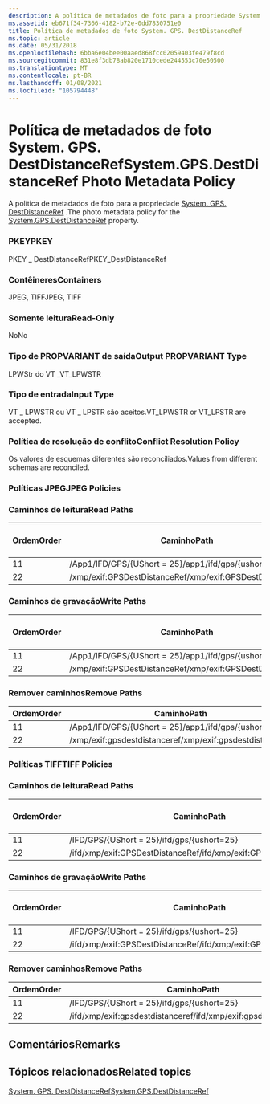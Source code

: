 ```yaml
---
description: A política de metadados de foto para a propriedade System. GPS. DestDistanceRef.
ms.assetid: eb671f34-7366-4182-b72e-0dd7830751e0
title: Política de metadados de foto System. GPS. DestDistanceRef
ms.topic: article
ms.date: 05/31/2018
ms.openlocfilehash: 6bba6e04bee00aaed868fcc02059403fe479f8cd
ms.sourcegitcommit: 831e8f3db78ab820e1710cede244553c70e50500
ms.translationtype: MT
ms.contentlocale: pt-BR
ms.lasthandoff: 01/08/2021
ms.locfileid: "105794448"
---
```

# <a name="systemgpsdestdistanceref-photo-metadata-policy"></a><span data-ttu-id="43d25-103">Política de metadados de foto System. GPS. DestDistanceRef</span><span class="sxs-lookup"><span data-stu-id="43d25-103">System.GPS.DestDistanceRef Photo Metadata Policy</span></span>

<span data-ttu-id="43d25-104">A política de metadados de foto para a propriedade [System. GPS. DestDistanceRef](../properties/props-system-gps-destdistanceref.md) .</span><span class="sxs-lookup"><span data-stu-id="43d25-104">The photo metadata policy for the [System.GPS.DestDistanceRef](../properties/props-system-gps-destdistanceref.md) property.</span></span>

### <a name="pkey"></a><span data-ttu-id="43d25-105">PKEY</span><span class="sxs-lookup"><span data-stu-id="43d25-105">PKEY</span></span>

<span data-ttu-id="43d25-106">PKEY \_ DestDistanceRef</span><span class="sxs-lookup"><span data-stu-id="43d25-106">PKEY\_DestDistanceRef</span></span>

### <a name="containers"></a><span data-ttu-id="43d25-107">Contêineres</span><span class="sxs-lookup"><span data-stu-id="43d25-107">Containers</span></span>

<span data-ttu-id="43d25-108">JPEG, TIFF</span><span class="sxs-lookup"><span data-stu-id="43d25-108">JPEG, TIFF</span></span>

### <a name="read-only"></a><span data-ttu-id="43d25-109">Somente leitura</span><span class="sxs-lookup"><span data-stu-id="43d25-109">Read-Only</span></span>

<span data-ttu-id="43d25-110">No</span><span class="sxs-lookup"><span data-stu-id="43d25-110">No</span></span>

### <a name="output-propvariant-type"></a><span data-ttu-id="43d25-111">Tipo de PROPVARIANT de saída</span><span class="sxs-lookup"><span data-stu-id="43d25-111">Output PROPVARIANT Type</span></span>

<span data-ttu-id="43d25-112">LPWStr do VT \_</span><span class="sxs-lookup"><span data-stu-id="43d25-112">VT\_LPWSTR</span></span>

### <a name="input-type"></a><span data-ttu-id="43d25-113">Tipo de entrada</span><span class="sxs-lookup"><span data-stu-id="43d25-113">Input Type</span></span>

<span data-ttu-id="43d25-114">VT \_ LPWSTR ou VT \_ LPSTR são aceitos.</span><span class="sxs-lookup"><span data-stu-id="43d25-114">VT\_LPWSTR or VT\_LPSTR are accepted.</span></span>

### <a name="conflict-resolution-policy"></a><span data-ttu-id="43d25-115">Política de resolução de conflito</span><span class="sxs-lookup"><span data-stu-id="43d25-115">Conflict Resolution Policy</span></span>

<span data-ttu-id="43d25-116">Os valores de esquemas diferentes são reconciliados.</span><span class="sxs-lookup"><span data-stu-id="43d25-116">Values from different schemas are reconciled.</span></span>

### <a name="jpeg-policies"></a><span data-ttu-id="43d25-117">Políticas JPEG</span><span class="sxs-lookup"><span data-stu-id="43d25-117">JPEG Policies</span></span>

### <a name="read-paths"></a><span data-ttu-id="43d25-118">Caminhos de leitura</span><span class="sxs-lookup"><span data-stu-id="43d25-118">Read Paths</span></span>



| <span data-ttu-id="43d25-119">Ordem</span><span class="sxs-lookup"><span data-stu-id="43d25-119">Order</span></span> | <span data-ttu-id="43d25-120">Caminho</span><span class="sxs-lookup"><span data-stu-id="43d25-120">Path</span></span>                         | <span data-ttu-id="43d25-121">Formato de disco</span><span class="sxs-lookup"><span data-stu-id="43d25-121">Disk Format</span></span> |
|-------|------------------------------|-------------|
| <span data-ttu-id="43d25-122">1</span><span class="sxs-lookup"><span data-stu-id="43d25-122">1</span></span>     | <span data-ttu-id="43d25-123">/App1/IFD/GPS/{UShort = 25}</span><span class="sxs-lookup"><span data-stu-id="43d25-123">/app1/ifd/gps/{ushort=25}</span></span>    | <span data-ttu-id="43d25-124">ascii</span><span class="sxs-lookup"><span data-stu-id="43d25-124">ascii</span></span>       |
| <span data-ttu-id="43d25-125">2</span><span class="sxs-lookup"><span data-stu-id="43d25-125">2</span></span>     | <span data-ttu-id="43d25-126">/xmp/exif:GPSDestDistanceRef</span><span class="sxs-lookup"><span data-stu-id="43d25-126">/xmp/exif:GPSDestDistanceRef</span></span> | <span data-ttu-id="43d25-127">Unicode</span><span class="sxs-lookup"><span data-stu-id="43d25-127">unicode</span></span>     |



 

### <a name="write-paths"></a><span data-ttu-id="43d25-128">Caminhos de gravação</span><span class="sxs-lookup"><span data-stu-id="43d25-128">Write Paths</span></span>



| <span data-ttu-id="43d25-129">Ordem</span><span class="sxs-lookup"><span data-stu-id="43d25-129">Order</span></span> | <span data-ttu-id="43d25-130">Caminho</span><span class="sxs-lookup"><span data-stu-id="43d25-130">Path</span></span>                         | <span data-ttu-id="43d25-131">Formato de disco</span><span class="sxs-lookup"><span data-stu-id="43d25-131">Disk Format</span></span> |
|-------|------------------------------|-------------|
| <span data-ttu-id="43d25-132">1</span><span class="sxs-lookup"><span data-stu-id="43d25-132">1</span></span>     | <span data-ttu-id="43d25-133">/App1/IFD/GPS/{UShort = 25}</span><span class="sxs-lookup"><span data-stu-id="43d25-133">/app1/ifd/gps/{ushort=25}</span></span>    | <span data-ttu-id="43d25-134">ascii</span><span class="sxs-lookup"><span data-stu-id="43d25-134">ascii</span></span>       |
| <span data-ttu-id="43d25-135">2</span><span class="sxs-lookup"><span data-stu-id="43d25-135">2</span></span>     | <span data-ttu-id="43d25-136">/xmp/exif:GPSDestDistanceRef</span><span class="sxs-lookup"><span data-stu-id="43d25-136">/xmp/exif:GPSDestDistanceRef</span></span> | <span data-ttu-id="43d25-137">Unicode</span><span class="sxs-lookup"><span data-stu-id="43d25-137">unicode</span></span>     |



 

### <a name="remove-paths"></a><span data-ttu-id="43d25-138">Remover caminhos</span><span class="sxs-lookup"><span data-stu-id="43d25-138">Remove Paths</span></span>



| <span data-ttu-id="43d25-139">Ordem</span><span class="sxs-lookup"><span data-stu-id="43d25-139">Order</span></span> | <span data-ttu-id="43d25-140">Caminho</span><span class="sxs-lookup"><span data-stu-id="43d25-140">Path</span></span>                         |
|-------|------------------------------|
| <span data-ttu-id="43d25-141">1</span><span class="sxs-lookup"><span data-stu-id="43d25-141">1</span></span>     | <span data-ttu-id="43d25-142">/App1/IFD/GPS/{UShort = 25}</span><span class="sxs-lookup"><span data-stu-id="43d25-142">/app1/ifd/gps/{ushort=25}</span></span>    |
| <span data-ttu-id="43d25-143">2</span><span class="sxs-lookup"><span data-stu-id="43d25-143">2</span></span>     | <span data-ttu-id="43d25-144">/xmp/exif:gpsdestdistanceref</span><span class="sxs-lookup"><span data-stu-id="43d25-144">/xmp/exif:gpsdestdistanceref</span></span> |



 

### <a name="tiff-policies"></a><span data-ttu-id="43d25-145">Políticas TIFF</span><span class="sxs-lookup"><span data-stu-id="43d25-145">TIFF Policies</span></span>

### <a name="read-paths"></a><span data-ttu-id="43d25-146">Caminhos de leitura</span><span class="sxs-lookup"><span data-stu-id="43d25-146">Read Paths</span></span>



| <span data-ttu-id="43d25-147">Ordem</span><span class="sxs-lookup"><span data-stu-id="43d25-147">Order</span></span> | <span data-ttu-id="43d25-148">Caminho</span><span class="sxs-lookup"><span data-stu-id="43d25-148">Path</span></span>                             | <span data-ttu-id="43d25-149">Formato de disco</span><span class="sxs-lookup"><span data-stu-id="43d25-149">Disk Format</span></span> |
|-------|----------------------------------|-------------|
| <span data-ttu-id="43d25-150">1</span><span class="sxs-lookup"><span data-stu-id="43d25-150">1</span></span>     | <span data-ttu-id="43d25-151">/IFD/GPS/{UShort = 25}</span><span class="sxs-lookup"><span data-stu-id="43d25-151">/ifd/gps/{ushort=25}</span></span>             | <span data-ttu-id="43d25-152">ascii</span><span class="sxs-lookup"><span data-stu-id="43d25-152">ascii</span></span>       |
| <span data-ttu-id="43d25-153">2</span><span class="sxs-lookup"><span data-stu-id="43d25-153">2</span></span>     | <span data-ttu-id="43d25-154">/ifd/xmp/exif:GPSDestDistanceRef</span><span class="sxs-lookup"><span data-stu-id="43d25-154">/ifd/xmp/exif:GPSDestDistanceRef</span></span> | <span data-ttu-id="43d25-155">Unicode</span><span class="sxs-lookup"><span data-stu-id="43d25-155">unicode</span></span>     |



 

### <a name="write-paths"></a><span data-ttu-id="43d25-156">Caminhos de gravação</span><span class="sxs-lookup"><span data-stu-id="43d25-156">Write Paths</span></span>



| <span data-ttu-id="43d25-157">Ordem</span><span class="sxs-lookup"><span data-stu-id="43d25-157">Order</span></span> | <span data-ttu-id="43d25-158">Caminho</span><span class="sxs-lookup"><span data-stu-id="43d25-158">Path</span></span>                             | <span data-ttu-id="43d25-159">Formato de disco</span><span class="sxs-lookup"><span data-stu-id="43d25-159">Disk Format</span></span> |
|-------|----------------------------------|-------------|
| <span data-ttu-id="43d25-160">1</span><span class="sxs-lookup"><span data-stu-id="43d25-160">1</span></span>     | <span data-ttu-id="43d25-161">/IFD/GPS/{UShort = 25}</span><span class="sxs-lookup"><span data-stu-id="43d25-161">/ifd/gps/{ushort=25}</span></span>             | <span data-ttu-id="43d25-162">ascii</span><span class="sxs-lookup"><span data-stu-id="43d25-162">ascii</span></span>       |
| <span data-ttu-id="43d25-163">2</span><span class="sxs-lookup"><span data-stu-id="43d25-163">2</span></span>     | <span data-ttu-id="43d25-164">/ifd/xmp/exif:GPSDestDistanceRef</span><span class="sxs-lookup"><span data-stu-id="43d25-164">/ifd/xmp/exif:GPSDestDistanceRef</span></span> | <span data-ttu-id="43d25-165">Unicode</span><span class="sxs-lookup"><span data-stu-id="43d25-165">unicode</span></span>     |



 

### <a name="remove-paths"></a><span data-ttu-id="43d25-166">Remover caminhos</span><span class="sxs-lookup"><span data-stu-id="43d25-166">Remove Paths</span></span>



| <span data-ttu-id="43d25-167">Ordem</span><span class="sxs-lookup"><span data-stu-id="43d25-167">Order</span></span> | <span data-ttu-id="43d25-168">Caminho</span><span class="sxs-lookup"><span data-stu-id="43d25-168">Path</span></span>                             |
|-------|----------------------------------|
| <span data-ttu-id="43d25-169">1</span><span class="sxs-lookup"><span data-stu-id="43d25-169">1</span></span>     | <span data-ttu-id="43d25-170">/IFD/GPS/{UShort = 25}</span><span class="sxs-lookup"><span data-stu-id="43d25-170">/ifd/gps/{ushort=25}</span></span>             |
| <span data-ttu-id="43d25-171">2</span><span class="sxs-lookup"><span data-stu-id="43d25-171">2</span></span>     | <span data-ttu-id="43d25-172">/ifd/xmp/exif:gpsdestdistanceref</span><span class="sxs-lookup"><span data-stu-id="43d25-172">/ifd/xmp/exif:gpsdestdistanceref</span></span> |



 

## <a name="remarks"></a><span data-ttu-id="43d25-173">Comentários</span><span class="sxs-lookup"><span data-stu-id="43d25-173">Remarks</span></span>

## <a name="related-topics"></a><span data-ttu-id="43d25-174">Tópicos relacionados</span><span class="sxs-lookup"><span data-stu-id="43d25-174">Related topics</span></span>

<dl> <dt>

[<span data-ttu-id="43d25-175">System. GPS. DestDistanceRef</span><span class="sxs-lookup"><span data-stu-id="43d25-175">System.GPS.DestDistanceRef</span></span>](../properties/props-system-gps-destdistanceref.md)
</dt> </dl>

 

 
